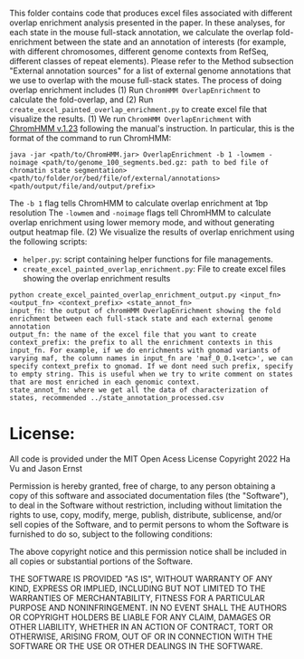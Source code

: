 This folder contains code that produces excel files associated with different overlap enrichment analysis presented in the paper. In these analyses, for each state in the mouse full-stack annotation, we calculate the overlap fold-enrichment between the state and an annotation of interests (for example, with different chromosomes, different genome contexts from RefSeq, different classes of repeat elements). Please refer to the Method subsection "External annotation sources" for a list of external genome annotations that we use to overlap with the mouse full-stack states.
The process of doing overlap enrichment includes (1) Run ```ChromHMM OverlapEnrichment``` to calculate the fold-overlap, and (2) Run ```create_excel_painted_overlap_enrichment.py``` to create excel file that visualize the results.
(1) We run ```ChromHMM OverlapEnrichment``` with <a href="http://compbio.mit.edu/ChromHMM/">ChromHMM v.1.23</a> following the manual's instruction. In particular, this is the format of the command to run ChromHMM:
```
java -jar <path/to/ChromHMM.jar> OverlapEnrichment -b 1 -lowmem -noimage <path/to/genome_100_segments.bed.gz: path to bed file of chromatin state segmentation> <path/to/folder/or/bed/file/of/external/annotations> <path/output/file/and/output/prefix>
```
The ```-b 1``` flag tells ChromHMM to calculate overlap enrichment at 1bp resolution
The ```-lowmem``` and ```-noimage``` flags tell ChromHMM to calculate overlap enrichment using lower memory mode, and without generating output heatmap file.
(2) We visualize the results of overlap enrichment using the following scripts:
- ```helper.py```: script containing helper functions for file managements. 
- ```create_excel_painted_overlap_enrichment.py```: File to create excel files showing the overlap enrichment results
```
python create_excel_painted_overlap_enrichment_output.py <input_fn> <output_fn> <context_prefix> <state_annot_fn>
input_fn: the output of chromHMM OverlapEnrichment showing the fold enrichment between each full-stack state and each external genome annotation
output_fn: the name of the excel file that you want to create
context_prefix: the prefix to all the enrichment contexts in this input_fn. For example, if we do enrichments with gnomad variants of varying maf, the column names in input_fn are 'maf_0_0.1<etc>', we can specify context_prefix to gnomad. If we dont need such prefix, specify to empty string. This is useful when we try to write comment on states that are most enriched in each genomic context.
state_annot_fn: where we get all the data of characterization of states, recommended ../state_annotation_processed.csv
```

# License:
All code is provided under the MIT Open Acess License
Copyright 2022 Ha Vu and Jason Ernst

Permission is hereby granted, free of charge, to any person obtaining a copy of this software and associated documentation files (the "Software"), to deal in the Software without restriction, including without limitation the rights to use, copy, modify, merge, publish, distribute, sublicense, and/or sell copies of the Software, and to permit persons to whom the Software is furnished to do so, subject to the following conditions:

The above copyright notice and this permission notice shall be included in all copies or substantial portions of the Software.

THE SOFTWARE IS PROVIDED "AS IS", WITHOUT WARRANTY OF ANY KIND, EXPRESS OR IMPLIED, INCLUDING BUT NOT LIMITED TO THE WARRANTIES OF MERCHANTABILITY, FITNESS FOR A PARTICULAR PURPOSE AND NONINFRINGEMENT. IN NO EVENT SHALL THE AUTHORS OR COPYRIGHT HOLDERS BE LIABLE FOR ANY CLAIM, DAMAGES OR OTHER LIABILITY, WHETHER IN AN ACTION OF CONTRACT, TORT OR OTHERWISE, ARISING FROM, OUT OF OR IN CONNECTION WITH THE SOFTWARE OR THE USE OR OTHER DEALINGS IN THE SOFTWARE.

